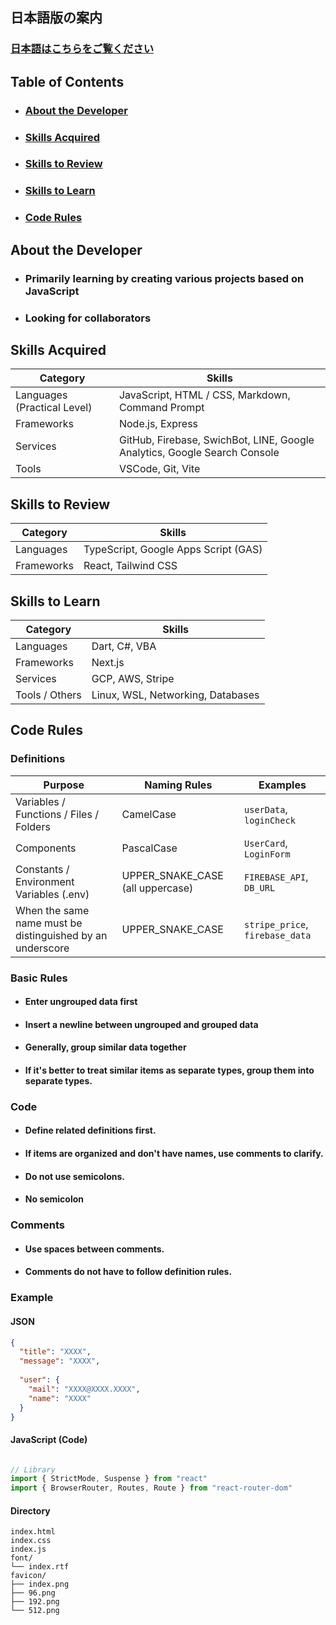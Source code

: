 ## 日本語版の案内
### [日本語はこちらをご覧ください](https://github.com/ue0ba1ya1sh3i/ue0ba1ya1sh3i/blob/main/README_japanese.md)

## Table of Contents
- ### [About the Developer](#about-the-developer-1)
- ### [Skills Acquired](#skills-acquired-1)
- ### [Skills to Review](#skills-to-review-1)
- ### [Skills to Learn](#skills-to-learn-1)
- ### [Code Rules](#code-rules-1)

## About the Developer
- ### Primarily learning by creating various projects based on JavaScript
- ### Looking for collaborators

## Skills Acquired

| Category | Skills |
|----------|--------|
| Languages (Practical Level) | JavaScript, HTML / CSS, Markdown, Command Prompt |
| Frameworks | Node.js, Express |
| Services | GitHub, Firebase, SwichBot, LINE, Google Analytics, Google Search Console |
| Tools | VSCode, Git, Vite |

## Skills to Review

| Category | Skills |
|----------|--------|
| Languages | TypeScript, Google Apps Script (GAS) |
| Frameworks | React, Tailwind CSS |

## Skills to Learn

| Category | Skills |
|----------|--------|
| Languages | Dart, C#, VBA |
| Frameworks | Next.js |
| Services | GCP, AWS, Stripe |
| Tools / Others | Linux, WSL, Networking, Databases |

## Code Rules

### Definitions
| Purpose | Naming Rules | Examples |
|------|----------|----|
| Variables / Functions / Files / Folders | CamelCase | `userData`, `loginCheck` |
| Components | PascalCase | `UserCard`, `LoginForm` |
| Constants / Environment Variables (.env) | UPPER_SNAKE_CASE (all uppercase) | `FIREBASE_API`, `DB_URL` |
| When the same name must be distinguished by an underscore | UPPER_SNAKE_CASE | `stripe_price`, `firebase_data` |

### Basic Rules
- #### Enter ungrouped data first
- #### Insert a newline between ungrouped and grouped data
- #### Generally, group similar data together
- #### If it's better to treat similar items as separate types, group them into separate types.

### Code
- #### Define related definitions first.
- #### If items are organized and don't have names, use comments to clarify.
- #### Do not use semicolons.
- #### No semicolon

### Comments
- #### Use spaces between comments.
- #### Comments do not have to follow definition rules.

### Example

#### JSON
```json
{
  "title": "XXXX",
  "message": "XXXX",
  
  "user": {
    "mail": "XXXX@XXXX.XXXX",
    "name": "XXXX"
  }
}
```

#### JavaScript (Code)
```javascript

// Library
import { StrictMode, Suspense } from "react"
import { BrowserRouter, Routes, Route } from "react-router-dom"

```

#### Directory
```tree
index.html
index.css
index.js
font/
└── index.rtf
favicon/
├── index.png
├── 96.png
├── 192.png
└── 512.png
````
